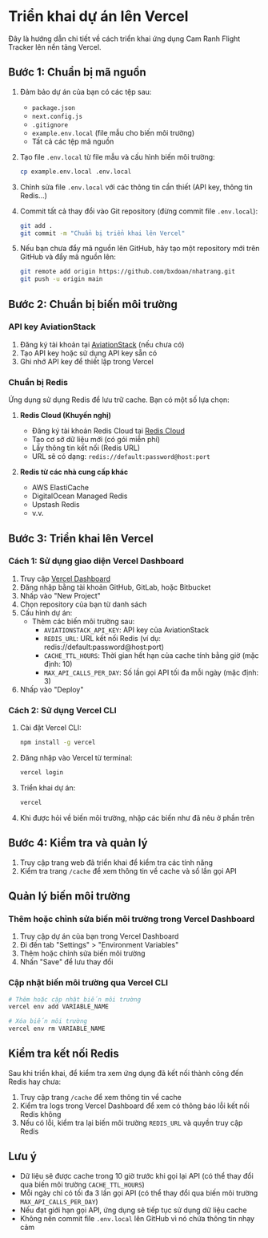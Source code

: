 # Triển khai dự án lên Vercel

Đây là hướng dẫn chi tiết về cách triển khai ứng dụng Cam Ranh Flight Tracker lên nền tảng Vercel.

## Bước 1: Chuẩn bị mã nguồn

1. Đảm bảo dự án của bạn có các tệp sau:
   - `package.json`
   - `next.config.js`
   - `.gitignore`
   - `example.env.local` (file mẫu cho biến môi trường)
   - Tất cả các tệp mã nguồn

2. Tạo file `.env.local` từ file mẫu và cấu hình biến môi trường:
   ```bash
   cp example.env.local .env.local
   ```

3. Chỉnh sửa file `.env.local` với các thông tin cần thiết (API key, thông tin Redis...)

4. Commit tất cả thay đổi vào Git repository (đừng commit file `.env.local`):
   ```bash
   git add .
   git commit -m "Chuẩn bị triển khai lên Vercel"
   ```

5. Nếu bạn chưa đẩy mã nguồn lên GitHub, hãy tạo một repository mới trên GitHub và đẩy mã nguồn lên:
   ```bash
   git remote add origin https://github.com/bxdoan/nhatrang.git
   git push -u origin main
   ```

## Bước 2: Chuẩn bị biến môi trường

### API key AviationStack

1. Đăng ký tài khoản tại [AviationStack](https://aviationstack.com/) (nếu chưa có)
2. Tạo API key hoặc sử dụng API key sẵn có
3. Ghi nhớ API key để thiết lập trong Vercel

### Chuẩn bị Redis

Ứng dụng sử dụng Redis để lưu trữ cache. Bạn có một số lựa chọn:

1. **Redis Cloud (Khuyến nghị)**
   - Đăng ký tài khoản Redis Cloud tại [Redis Cloud](https://redis.com/try-free/)
   - Tạo cơ sở dữ liệu mới (có gói miễn phí)
   - Lấy thông tin kết nối (Redis URL)
   - URL sẽ có dạng: `redis://default:password@host:port`

2. **Redis từ các nhà cung cấp khác**
   - AWS ElastiCache
   - DigitalOcean Managed Redis
   - Upstash Redis
   - v.v.

## Bước 3: Triển khai lên Vercel

### Cách 1: Sử dụng giao diện Vercel Dashboard

1. Truy cập [Vercel Dashboard](https://vercel.com/dashboard)
2. Đăng nhập bằng tài khoản GitHub, GitLab, hoặc Bitbucket
3. Nhấp vào "New Project"
4. Chọn repository của bạn từ danh sách
5. Cấu hình dự án:
   - Thêm các biến môi trường sau:
     - `AVIATIONSTACK_API_KEY`: API key của AviationStack
     - `REDIS_URL`: URL kết nối Redis (ví dụ: redis://default:password@host:port)
     - `CACHE_TTL_HOURS`: Thời gian hết hạn của cache tính bằng giờ (mặc định: 10)
     - `MAX_API_CALLS_PER_DAY`: Số lần gọi API tối đa mỗi ngày (mặc định: 3)
6. Nhấp vào "Deploy"

### Cách 2: Sử dụng Vercel CLI

1. Cài đặt Vercel CLI:
   ```bash
   npm install -g vercel
   ```

2. Đăng nhập vào Vercel từ terminal:
   ```bash
   vercel login
   ```

3. Triển khai dự án:
   ```bash
   vercel
   ```

4. Khi được hỏi về biến môi trường, nhập các biến như đã nêu ở phần trên

## Bước 4: Kiểm tra và quản lý

1. Truy cập trang web đã triển khai để kiểm tra các tính năng
2. Kiểm tra trang `/cache` để xem thông tin về cache và số lần gọi API

## Quản lý biến môi trường

### Thêm hoặc chỉnh sửa biến môi trường trong Vercel Dashboard

1. Truy cập dự án của bạn trong Vercel Dashboard
2. Đi đến tab "Settings" > "Environment Variables"
3. Thêm hoặc chỉnh sửa biến môi trường
4. Nhấn "Save" để lưu thay đổi

### Cập nhật biến môi trường qua Vercel CLI

```bash
# Thêm hoặc cập nhật biến môi trường
vercel env add VARIABLE_NAME

# Xóa biến môi trường
vercel env rm VARIABLE_NAME
```

## Kiểm tra kết nối Redis

Sau khi triển khai, để kiểm tra xem ứng dụng đã kết nối thành công đến Redis hay chưa:

1. Truy cập trang `/cache` để xem thông tin về cache
2. Kiểm tra logs trong Vercel Dashboard để xem có thông báo lỗi kết nối Redis không
3. Nếu có lỗi, kiểm tra lại biến môi trường `REDIS_URL` và quyền truy cập Redis

## Lưu ý

- Dữ liệu sẽ được cache trong 10 giờ trước khi gọi lại API (có thể thay đổi qua biến môi trường `CACHE_TTL_HOURS`)
- Mỗi ngày chỉ có tối đa 3 lần gọi API (có thể thay đổi qua biến môi trường `MAX_API_CALLS_PER_DAY`)
- Nếu đạt giới hạn gọi API, ứng dụng sẽ tiếp tục sử dụng dữ liệu cache
- Không nên commit file `.env.local` lên GitHub vì nó chứa thông tin nhạy cảm 